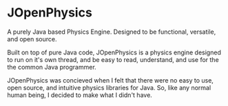 # JOpenPhysics
A purely Java based Physics Engine. Designed to be functional, versatile, and open source.

Built on top of pure Java code, JOpenPhysics is a physics engine designed to run on it's own thread, and be easy to read, understand, and use for the the common Java programmer.

JOpenPhysics was concieved when I felt that there were no easy to use, open source, and intuitive physics libraries for Java. So, like any normal human being, I decided to make what I didn't have.
